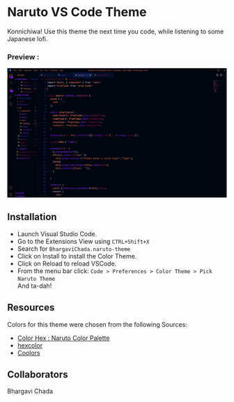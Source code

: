 # Naruto VS Code Theme

Konnichiwa! Use this theme the next time you code, while listening to some Japanese lofi.

### Preview :

![Preview img](/images/preview.JPG)

## Installation

- Launch Visual Studio Code.
- Go to the Extensions View using `CTRL+Shift+X`
- Search for `BhargaviChada.naruto-theme`
- Click on Install to install the Color Theme.
- Click on Reload to reload VSCode.
- From the menu bar click: `Code > Preferences > Color Theme > Pick Naruto Theme` <br>
  And ta-dah!

## Resources

Colors for this theme were chosen from the following Sources:

- [Color Hex : Naruto Color Palette](https://www.color-hex.com/color-palette/11138)
- [hexcolor](https://hexcolor.co/image-to-colors)
- [Coolors](https://coolors.co/)

## Collaborators

Bhargavi Chada
